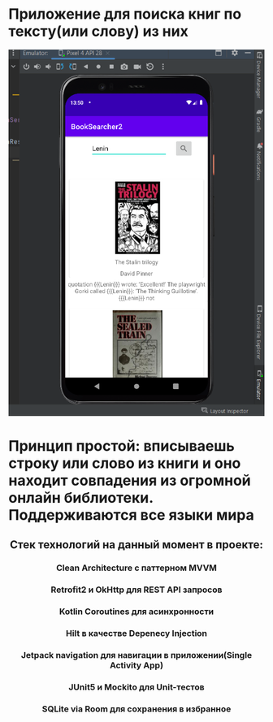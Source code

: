 # Приложение для поиска книг по тексту(или слову) из них
![image](https://github.com/GvidoNN/BookSearcher2/blob/master/booksearcher.png)
# Принцип простой: вписываешь строку или слово из книги и оно находит совпадения из огромной онлайн библиотеки. Поддерживаются все языки мира
<h2 align="center"> Стек технологий на данный момент в проекте:</h2>
<h3 align="center"> Clean Architecture с паттерном MVVM</h3>
<h3 align="center"> Retrofit2 и OkHttp для REST API запросов</h3>
<h3 align="center"> Kotlin Coroutines для асинхронности</h3>
<h3 align="center"> Hilt в качестве Depenecy Injection</h3>
<h3 align="center"> Jetpack navigation для навигации в приложении(Single Activity App)</h3>
<h3 align="center"> JUnit5 и Mockito для Unit-тестов</h3>
<h3 align="center"> SQLite via Room для сохранения в избранное</h3>
